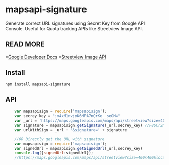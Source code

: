 mapsapi-signature
====================

Generate correct URL signatures using Secret Key from Google API Console.
Useful for Quota tracking APIs like Streetview Image API.

## READ MORE

*[Google Developer Docs](https://developers.google.com/maps/documentation/streetview/get-api-key?hl=en_US)
*[Streetview Image API](https://developers.google.com/maps/documentation/streetview/intro)

## Install
    npm install mapsapi-signature

## API
```javascript
    var mapsapisign = require('mapsapisign');
    var secrey_key = "jx4xM1nvjyK6MPA7nQrKe__seOM="
    var _url = 'https://maps.googleapis.com/maps/api/streetview?size=400x400&location=40.720032,-73.988354&fov=90&heading=235&pitch=10&key=YOUR_API_KEY';
	var signature = mapsapisign.getSignature(_url,secrey_key) //F86CrZMBDc_ARsm56Jv1c87z48M=
	var urlWithSign = _url + '&signature=' + signature

	//OR Directly get the URL with signature
    var mapsapisign = require('mapsapisign');
	var signedUrl = mapsapisign.getSignedUrl(_url,secrey_key)
	console.log({signedUrl:signedUrl});
	//https://maps.googleapis.com/maps/api/streetview?size=400x400&location=40.720032,-73.988354&fov=90&heading=235&pitch=10&key=YOUR_API_KEY&signature=F86CrZMBDc_ARsm56Jv1c87z48M=


